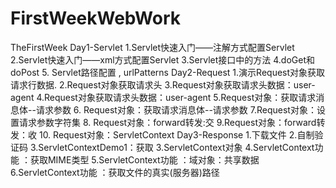 # FirstWeekWebWork
TheFirstWeek
Day1-Servlet
1.Servlet快速入门——注解方式配置Servlet
2.Servlet快速入门——xml方式配置Servlet
3.Servlet接口中的方法
4.doGet和doPost
5. Servlet路径配置 , urlPatterns
Day2-Request
1.演示Request对象获取请求行数据.
2.Request对象获取请求头
3.Request对象获取请求头数据：user-agent
4.Request对象获取请求头数据：user-agent
5.Request对象：获取请求消息体--请求参数
6. Request对象：获取请求消息体--请求参数
7.Request对象：设置请求参数字符集
8. Request对象：forward转发:交
9.Request对象：forward转发：收
10. Request对象：ServletContext
Day3-Response
1.下载文件
2.自制验证码
3.ServletContextDemo1：获取 3.ServletContext对象
4.ServletContext功能 ：获取MIME类型
5.ServletContext功能 ：域对象：共享数据
6.ServletContext功能 ：获取文件的真实(服务器)路径
